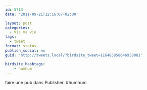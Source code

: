 ```yaml
---
id: 5713
date: '2011-09-21T12:16:07+02:00'

layout: post
categories:
  - Vis ma vie
tags:
  - tweet
format: status
publish_social: no
guid: 'http://tweets.local/?birdsite_tweet=116485858646958081'

birdsite_hashtags:
    - humhum
---
```


faire une pub dans Publisher. #humhum